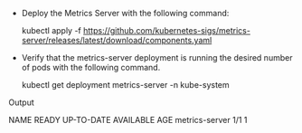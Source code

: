 - Deploy the Metrics Server with the following command:

    kubectl apply -f https://github.com/kubernetes-sigs/metrics-server/releases/latest/download/components.yaml

- Verify that the metrics-server deployment is running the desired number of pods with the following command.

    kubectl get deployment metrics-server -n kube-system

Output

NAME             READY   UP-TO-DATE   AVAILABLE   AGE
metrics-server   1/1     1 